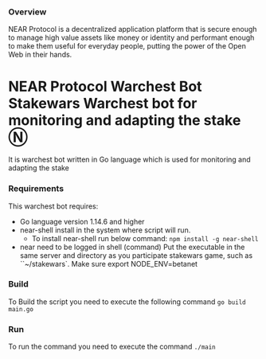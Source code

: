 
###  Overview
NEAR Protocol is a decentralized application platform that is secure enough to manage high value assets like money or identity and performant enough to make them useful for everyday people, putting the power of the Open Web in their hands.


# NEAR Protocol Warchest Bot Stakewars Warchest bot  for monitoring and adapting the stake Ⓝ
It is warchest bot written in Go language which is used for monitoring and adapting the stake


### Requirements 
This warchest bot requires:
* Go language version 1.14.6 and higher
* near-shell install in the system where script will run.
    * To install near-shell run below command:
    `
    npm install -g near-shell
    `
* near need to be logged in shell (command)
Put the executable in the same server and directory as you participate stakewars game, such as ``~/stakewars`.
Make sure export NODE_ENV=betanet

### Build
To Build the script you need to execute the following command
`
go build main.go
`

### Run
To run the command you need to execute the command
`
./main
`


